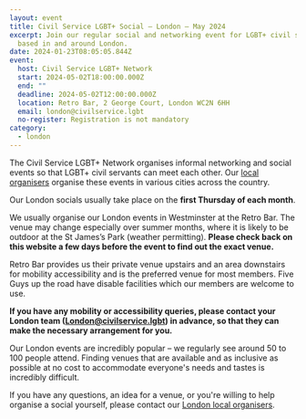 ```yaml
---
layout: event
title: Civil Service LGBT+ Social – London – May 2024
excerpt: Join our regular social and networking event for LGBT+ civil servants
  based in and around London.
date: 2024-01-23T08:05:05.844Z
event:
  host: Civil Service LGBT+ Network
  start: 2024-05-02T18:00:00.000Z
  end: ""
  deadline: 2024-05-02T12:00:00.000Z
  location: Retro Bar, 2 George Court, London WC2N 6HH
  email: london@civilservice.lgbt
  no-register: Registration is not mandatory
category:
  - london
---
```

The Civil Service LGBT+ Network organises informal networking and social events so that LGBT+ civil servants can meet each other. Our [local organisers](/team) organise these events in various cities across the country.

Our London socials usually take place on the **first Thursday of each month**.

We usually organise our London events in Westminster at the Retro Bar. The venue may change especially over summer months, where it is likely to be outdoor at the St James’s Park (weather permitting). **Please check back on this website a few days before the event to find out the exact venue.**

Retro Bar provides us their private venue upstairs and an area downstairs for mobility accessibility and is the preferred venue for most members. Five Guys up the road have disable facilities which our members are welcome to use. 

**If you have any mobility or accessibility queries, please contact your London team ([London@civilservice.lgbt](London@civilservice.lgbt)) in advance, so that they can make the necessary arrangement for you.**

Our London events are incredibly popular – we regularly see around 50 to 100 people attend. Finding venues that are available and as inclusive as possible at no cost to accommodate everyone's needs and tastes is incredibly difficult.

If you have any questions, an idea for a venue, or you're willing to help organise a social yourself, please contact our [London local organisers](/team).